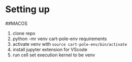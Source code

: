 # Setting up
##MACOS

1. clone repo
2. python -mr venv cart-pole-env requirements
3. activate venv with `source cart-pole-env/bin/activate`
4. install jupyter extension for VScode
5. run cell set execution kernel to be venv